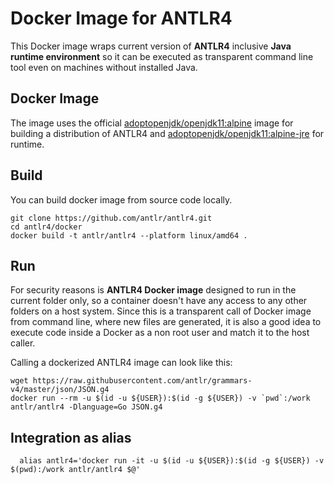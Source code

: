 # Docker Image for ANTLR4

This Docker image wraps current version of **ANTLR4** inclusive **Java runtime environment** so it can be executed as transparent command line tool even on machines without installed Java.

## Docker Image

The image uses the official [adoptopenjdk/openjdk11:alpine](https://hub.docker.com/r/adoptopenjdk/openjdk11/tags?page=1&name=alpine&ordering=-name) image
for building a distribution of ANTLR4 and [adoptopenjdk/openjdk11:alpine-jre](https://hub.docker.com/r/adoptopenjdk/openjdk11/tags?page=1&name=alpine-jre&ordering=-name) for runtime.

## Build

You can build docker image from source code locally. 

    git clone https://github.com/antlr/antlr4.git
    cd antlr4/docker
    docker build -t antlr/antlr4 --platform linux/amd64 .    


## Run

For security reasons is **ANTLR4 Docker image** designed to run in the current folder only, so a container doesn't have any access to any other folders on a host system. Since this is a transparent call of Docker image from command line, where new files are generated, it is also a good idea to execute code inside a Docker as a non root user and match it to the host caller.

Calling a dockerized ANTLR4 image can look like this:

```shell
wget https://raw.githubusercontent.com/antlr/grammars-v4/master/json/JSON.g4
docker run --rm -u $(id -u ${USER}):$(id -g ${USER}) -v `pwd`:/work antlr/antlr4 -Dlanguage=Go JSON.g4
```

## Integration as alias

      alias antlr4='docker run -it -u $(id -u ${USER}):$(id -g ${USER}) -v $(pwd):/work antlr/antlr4 $@'


